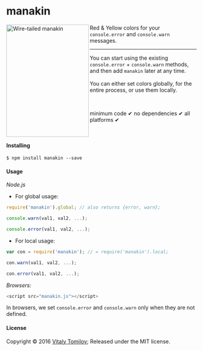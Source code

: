 # manakin

<img align="left" width="218" height="298" src="https://s31.postimg.org/y3s1ucqor/manakin.jpg" alt="Wire-tailed manakin">

Red & Yellow colors for your `console.error` and `console.warn` messages.

---

You can start using the existing `console.error` + `console.warn` methods, and then add `manakin` later at any time.
<br/><br/>
You can either set colors globally, for the entire process, or use them locally.

<br/>

minimum code &#10004; no dependencies &#10004; all platforms &#10004;

<br/>

#### Installing

```
$ npm install manakin --save
```

#### Usage

_Node.js_

* For global usage:

```js
require('manakin').global; // also returns {error, warn};

console.warn(val1, val2, ...);

console.error(val1, val2, ...);
```

* For local usage:

```js
var con = require('manakin'); // = require('manakin').local; 

con.warn(val1, val2, ...);

con.error(val1, val2, ...);
```

_Browsers:_
```js
<script src="manakin.js"></script>
```

In browsers, we set `console.error` and `console.warn` only when they are not defined.

#### License

Copyright © 2016 [Vitaly Tomilov](https://github.com/vitaly-t);
Released under the MIT license.
